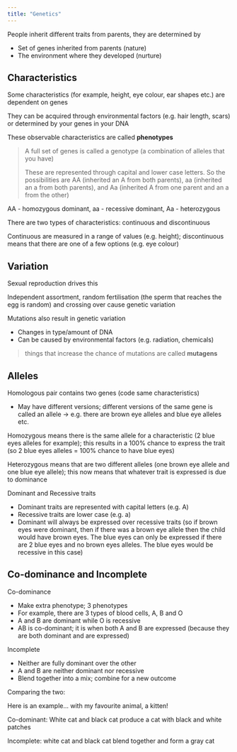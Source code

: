 ```yaml
---
title: "Genetics"
---
```


People inherit different traits from parents, they are determined by
- Set of genes inherited from parents (nature)
- The environment where they developed (nurture)

## Characteristics
Some characteristics (for example, height, eye colour, ear shapes etc.) are dependent on genes

They can be acquired through environmental factors (e.g. hair length, scars) or determined by your genes in your DNA

These observable characteristics are called **phenotypes**
> A full set of genes is called a genotype (a combination of alleles that you have)
> 
> These are represented through capital and lower case letters. So the possibilities are AA (inherited an A from both parents), aa (inherited an a from both parents), and Aa (inherited A from one parent and an a from the other)

AA - homozygous dominant, aa - recessive dominant, Aa - heterozygous

There are two types of characteristics: continuous and discontinuous

Continuous are measured in a range of values (e.g. height); discontinuous means that there are one of a few options (e.g. eye colour)

## Variation
Sexual reproduction drives this

Independent assortment, random fertilisation (the sperm that reaches the egg is random) and crossing over cause genetic variation

Mutations also result in genetic variation
- Changes in type/amount of DNA
- Can be caused by environmental factors (e.g. radiation, chemicals)
>things that increase the chance of mutations are called **mutagens**

## Alleles
Homologous pair contains two genes (code same characteristics)
- May have different versions; different versions of the same gene is called an allele -> e.g. there are brown eye alleles and blue eye alleles etc.

Homozygous means there is the same allele for a characteristic (2 blue eyes alleles for example); this results in a 100% chance to express the trait (so 2 blue eyes alleles = 100% chance to have blue eyes)

Heterozygous means that are two different alleles (one brown eye allele and one blue eye allele); this now means that whatever trait is expressed is due to dominance

Dominant and Recessive traits
- Dominant traits are represented with capital letters (e.g. A)
- Recessive traits are lower case (e.g. a)
- Dominant will always be expressed over recessive traits (so if brown eyes were dominant, then if there was a brown eye allele then the child would have brown eyes. The blue eyes can only be expressed if there are 2 blue eyes and no brown eyes alleles. The blue eyes would be recessive in this case)

## Co-dominance and Incomplete
Co-dominance
- Make extra phenotype; 3 phenotypes
- For example, there are 3 types of blood cells, A, B and O
- A and B are dominant while O is recessive
- AB is co-dominant; it is when both A and B are expressed (because they are both dominant and are expressed)

Incomplete
- Neither are fully dominant over the other
- A and B are neither dominant nor recessive
- Blend together into a mix; combine for a new outcome

Comparing the two:

Here is an example... with my favourite animal, a kitten!

Co-dominant: White cat and black cat produce a cat with black and white patches

Incomplete: white cat and black cat blend together and form a gray cat

